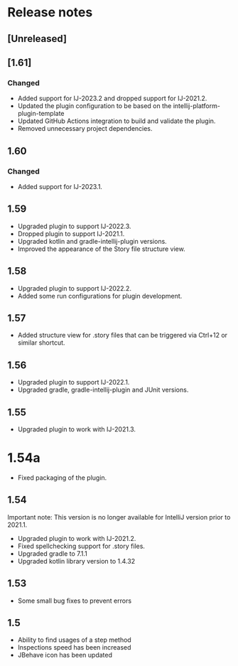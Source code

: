 # Release notes

## [Unreleased]

## [1.61]
### Changed
- Added support for IJ-2023.2 and dropped support for IJ-2021.2.
- Updated the plugin configuration to be based on the intellij-platform-plugin-template
- Updated GitHub Actions integration to build and validate the plugin.
- Removed unnecessary project dependencies.

## 1.60
### Changed
- Added support for IJ-2023.1.

## 1.59
- Upgraded plugin to support IJ-2022.3.
- Dropped plugin to support IJ-2021.1.
- Upgraded kotlin and gradle-intellij-plugin versions.
- Improved the appearance of the Story file structure view.

## 1.58
- Upgraded plugin to support IJ-2022.2.
- Added some run configurations for plugin development.

## 1.57
- Added structure view for .story files that can be triggered via Ctrl+12 or similar shortcut.

## 1.56
- Upgraded plugin to support IJ-2022.1.
- Upgraded gradle, gradle-intellij-plugin and JUnit versions.

## 1.55
- Upgraded plugin to work with IJ-2021.3.

# 1.54a
- Fixed packaging of the plugin.

## 1.54
Important note: This version is no longer available for IntelliJ version prior to 2021.1.

- Upgraded plugin to work with IJ-2021.2.
- Fixed spellchecking support for .story files.
- Upgraded gradle to 7.1.1
- Upgraded kotlin library version to 1.4.32

## 1.53
- Some small bug fixes to prevent errors

## 1.5
- Ability to find usages of a step method
- Inspections speed has been increased
- JBehave icon has been updated
